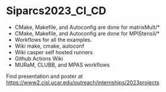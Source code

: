 # Siparcs2023_CI_CD


- CMake, Makefile, and Autoconfig are done for matrixMult/*
- CMake, Makefile, and Autoconfig are done for MPIStensil/*
- Workflows for all the examples. 
- Wiki make, cmake, autoconf
- Wiki casper self hosted runners
- Github Actions Wiki
- MURaM, CLUBB, and MPAS workflows

Find presentation and poster at https://www2.cisl.ucar.edu/outreach/internships/2023projects


